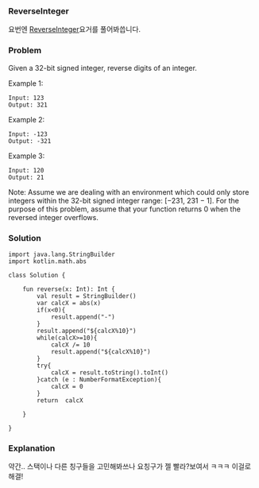 ### ReverseInteger


요번엔 [ReverseInteger](https://leetcode.com/problems/reverse-integer/)요거를 풀어봐씁니다.

### Problem

Given a 32-bit signed integer, reverse digits of an integer.

Example 1:

```
Input: 123
Output: 321
```
Example 2:

```
Input: -123
Output: -321
```
Example 3:

```
Input: 120
Output: 21
```

Note:
Assume we are dealing with an environment which could only store integers within the 32-bit signed integer range: [−231,  231 − 1]. For the purpose of this problem, assume that your function returns 0 when the reversed integer overflows.
 

### Solution

```
import java.lang.StringBuilder
import kotlin.math.abs

class Solution {
    
    fun reverse(x: Int): Int {
        val result = StringBuilder()
        var calcX = abs(x)
        if(x<0){
            result.append("-")
        }
        result.append("${calcX%10}")
        while(calcX>=10){
            calcX /= 10
            result.append("${calcX%10}")
        }
        try{
            calcX = result.toString().toInt()
        }catch (e : NumberFormatException){
            calcX = 0
        }
        return  calcX

    }

}

```

### Explanation

약간.. 스택이나 다른 칭구들을 고민해봐쓰나 요칭구가 젤 빨라?보여서 ㅋㅋㅋ 이걸로 해결!
